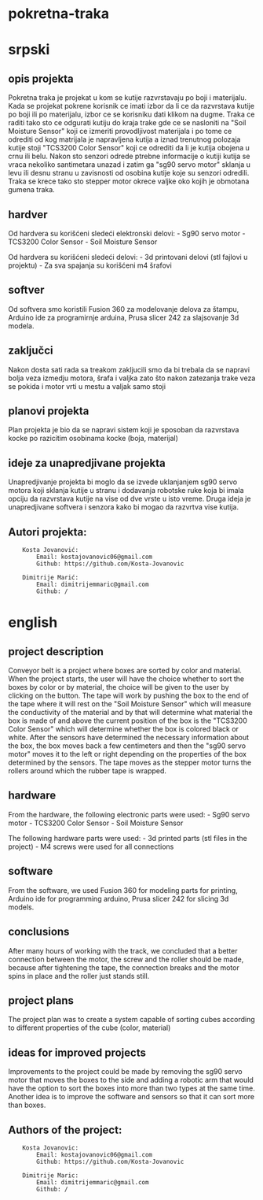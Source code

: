 # pokretna-traka

# srpski

## opis projekta

Pokretna traka je projekat u kom se kutije razvrstavaju po boji i materijalu. Kada se projekat pokrene korisnik ce imati izbor da li ce da razvrstava kutije po boji ili po materijalu, izbor ce se korisniku dati klikom na dugme. Traka ce raditi tako sto ce odgurati kutiju do kraja trake gde ce se nasloniti na "Soil Moisture Sensor" koji ce izmeriti provodljivost materijala i po tome ce odrediti od kog matrijala je napravljena kutija a iznad trenutnog polozaja kutije stoji "TCS3200 Color Sensor" koji ce odrediti da li je kutija obojena u crnu ili belu. Nakon sto senzori odrede ptrebne informacije o kutiji kutija se vraca nekoliko santimetara unazad i zatim ga "sg90 servo motor" sklanja u levu ili desnu stranu u zavisnosti od osobina kutije koje su senzori odredili. Traka se krece tako sto stepper motor okrece valjke oko kojih je obmotana gumena traka.

## hardver 

Od hardvera su korišćeni sledeći elektronski delovi: - Sg90 servo motor
                                                     - TCS3200 Color Sensor
                                                     - Soil Moisture Sensor
                                                     
Od hardvera su korišćeni sledeći delovi: - 3d printovani delovi (stl fajlovi u projektu)
                                         - Za sva spajanja su korišćeni m4 šrafovi
                                         
## softver 

Od softvera smo koristili Fusion 360 za modelovanje delova za štampu, Arduino ide za programirnje arduina, Prusa slicer 242 za slajsovanje 3d modela.

## zaključci 

Nakon dosta sati rada sa treakom zakljucili smo da bi trebala da se napravi bolja veza izmedju motora, šrafa i valjka zato što nakon zatezanja trake veza se pokida i motor vrti u mestu a valjak samo stoji

## planovi projekta

Plan projekta je bio da se napravi sistem koji je sposoban da razvrstava kocke po razicitim osobinama kocke (boja, materijal)

## ideje za unapredjivane projekta

Unapredjivanje projekta bi moglo da se izvede uklanjanjem sg90 servo motora koji sklanja kutije u stranu i dodavanja robotske ruke koja bi imala opciju da razvrstava kutije na vise od dve vrste u isto vreme. Druga ideja je unapredjivane softvera i senzora kako bi mogao da razvrtva vise kutija.

## Autori projekta:

        Kosta Jovanović:
            Email: kostajovanovic06@gmail.com
            Github: https://github.com/Kosta-Jovanovic

        Dimitrije Marić:
            Email: dimitrijemmaric@gmail.com
            Github: /

# english

## project description

Conveyor belt is a project where boxes are sorted by color and material. When the project starts, the user will have the choice whether to sort the boxes by color or by material, the choice will be given to the user by clicking on the button. The tape will work by pushing the box to the end of the tape where it will rest on the "Soil Moisture Sensor" which will measure the conductivity of the material and by that will determine what material the box is made of and above the current position of the box is the "TCS3200 Color Sensor" which will determine whether the box is colored black or white. After the sensors have determined the necessary information about the box, the box moves back a few centimeters and then the "sg90 servo motor" moves it to the left or right depending on the properties of the box determined by the sensors. The tape moves as the stepper motor turns the rollers around which the rubber tape is wrapped.

## hardware

From the hardware, the following electronic parts were used: - Sg90 servo motor
                                                             - TCS3200 Color Sensor
                                                             - Soil Moisture Sensor
                                                     
The following hardware parts were used: - 3d printed parts (stl files in the project)
                                        - M4 screws were used for all connections
                                         
## software

From the software, we used Fusion 360 for modeling parts for printing, Arduino ide for programming arduino, Prusa slicer 242 for slicing 3d models.

## conclusions

After many hours of working with the track, we concluded that a better connection between the motor, the screw and the roller should be made, because after tightening the tape, the connection breaks and the motor spins in place and the roller just stands still.

## project plans

The project plan was to create a system capable of sorting cubes according to different properties of the cube (color, material)

## ideas for improved projects

Improvements to the project could be made by removing the sg90 servo motor that moves the boxes to the side and adding a robotic arm that would have the option to sort the boxes into more than two types at the same time. Another idea is to improve the software and sensors so that it can sort more than boxes.

## Authors of the project:

        Kosta Jovanovic:
            Email: kostajovanovic06@gmail.com
            Github: https://github.com/Kosta-Jovanovic

        Dimitrije Maric:
            Email: dimitrijemmaric@gmail.com
            Github: /



